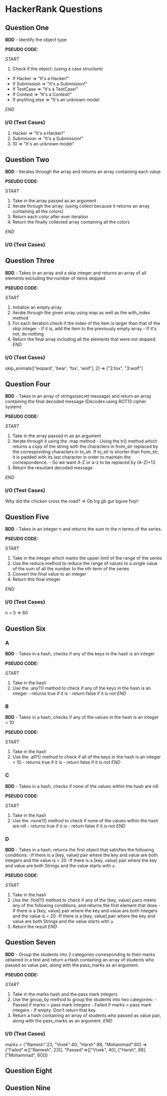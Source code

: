 # **HackerRank Questions**

## **Question One**

**BDD** - Identify the object type

**PSEUDO CODE:**

 *START*
 1. Check if the object:  (using a case structure)
   - If Hacker  => "It's a Hacker!"
   - If Submission  => "It's a Submission!"
   - If TestCase  => "It's a TestCase!"
   - If Contest  => "It's a Contest!"
   - If anything else  => "It's an unknown model

 *END*


### I/O (Test Cases)

 1. Hacker => "It's a Hacker!"
 2. Submission => "It's a Submission!"
 3. 10 => "It's an unknown model"

## **Question Two**

**BDD** - Iterates through the array and returns an array containing each value

**PSEUDO CODE:**

 *START*
 1. Take in the array passed as an argument
 2. Iterate through the array:  (using collect because it returns an array containing all the colors)
 3. Return each color after ever iteration 
 4. Return the finally collected array containing all the colors 

 *END*


### I/O (Test Cases)


## **Question Three**

**BDD** - Takes in an array and a skip integer and returns an array of all elements excluding the number of items skipped

**PSEUDO CODE:**

 *START*
 1. Initialize an  empty array
 2. Iterate through the given array using map as well as the with_index method
 3. For each iteration check if the index of the item is larger than that of the skip integer
        - If it is, add the item to the previously empty array
        - If it's not, do nothing
 4. Return the final array including all the elements that were not skipped.  
 *END*


### I/O (Test Cases)
skip_animals(['leopard', 'bear', 'fox', 'wolf'], 2)   =>  ["2:fox", "3:wolf"]

## **Question Four**
**BDD** - Takes in an array of strings(secret message) and return an array containing the final decoded message (Decodes using ROT13 cipher system)

**PSEUDO CODE:**

 *START*
 1. Take in the array passed in as an argument
 2. Iterate through it using the .map method 
        - Using the tr() method which returns a copy of the string with the characters in from_str replaced by the corresponding characters in to_str. If to_str is shorter than from_str, it is padded with its last character in order to maintain the correspondence.
        - So we want A-Z or a-z to be replaced by (A-Z)+13
 3. Return the resultant decoded message  

 *END*


### I/O (Test Cases)
Why did the chicken cross the road?   => Gb trg gb gur bgure fvqr!


## **Question Five**

**BDD** - Takes in an integer n and returns the sum to the n terms of the series.

**PSEUDO CODE:**

 *START*
 1. Take in the integer which marks the upper limit of the range of the series
 2. Use the reduce method to reduce the range of values to a single value of the sum of all the number to the nth term of the series
 3. Convert the final value to an integer
 4. Return this final integer

 *END*


### I/O (Test Cases)
n = 5 => 60


## **Question Six**

### A

**BDD** - Takes in a hash, checks if any of the keys in the hash is an integer

**PSEUDO CODE:**

 *START*
 1. Take in the hash
 2. Use the .any?() method to check if any of the keys in the hash is an integer
        - returns true if it is
        - return false if it is not
 *END*


### B

**BDD** - Takes in a hash, checks if any of the values in the hash is an integer < 10

**PSEUDO CODE:**

 *START*
 1. Take in the hash
 2. Use the .all?() method to check if all of the keys in the hash is an integer < 10
        - returns true if it is
        - return false if it is not
 *END*


### C

**BDD** - Takes in a hash, checks if none of the values within the hash are nill

**PSEUDO CODE:**

 *START*
 1. Take in the hash
 2. Use the .none?() method to check if none of the values within the hash are nill
        - returns true if it is
        - return false if it is not
 *END*


### D
**BDD** - Takes in a hash, returns the first object that satisfies the following conditions:
                -If there is a [key, value] pair where the key and value are both Integers and the value is < 20 
                -If there is a [key, value] pair where the key and value are both Strings and the value starts with `a`.

**PSEUDO CODE:**

 *START*
 1. Take in the hash
 2. Use the .find?() method to check if any of the [key, value] pairs meets any of the following conditions, and returns the first element that does
        -If there is a [key, value] pair where the key and value are both Integers and the value is < 20 
        -If there is a [key, value] pair where the key and value are both Strings and the value starts with `a`.
 3. Return the result
 *END*


## **Question Seven**
**BDD** - Group the students into 2 categories corresponding to their marks obtained in a test and return a Hash containing an array of students who passed as value pair, along with the pass_marks as an argument.

**PSEUDO CODE:**

 *START*
 1. Take in the marks hash and the pass mark integers
 2. Use the group_by method to group the students into two categories:
        - Passed if marks > pass mark integers
        - Failed if marks < pass mark integers
        - If empty: Don't return that key
 3. Return a hash containing an array of students who passed as value pair, along with the pass_marks as an argument.
 *END*


### I/O (Test Cases)
marks = {"Ramesh":23, "Vivek":40, "Harsh":88, "Mohammad":60}  => {"Failed"=>[["Ramesh", 23]], "Passed"=>[["Vivek", 40], ["Harsh", 88], ["Mohammad", 60]]}

## **Question Eight**

## **Question Nine**
